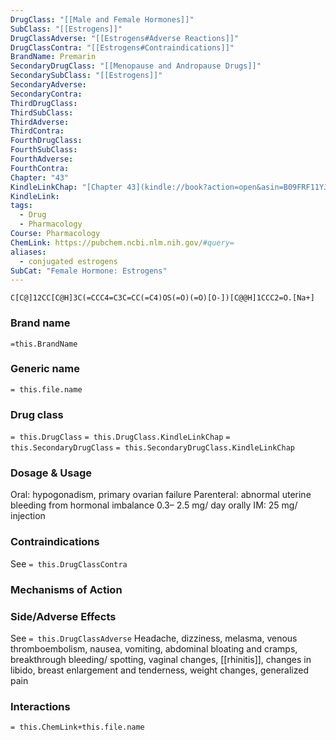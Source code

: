 ```yaml
---
DrugClass: "[[Male and Female Hormones]]"
SubClass: "[[Estrogens]]"
DrugClassAdverse: "[[Estrogens#Adverse Reactions]]"
DrugClassContra: "[[Estrogens#Contraindications]]"
BrandName: Premarin
SecondaryDrugClass: "[[Menopause and Andropause Drugs]]"
SecondarySubClass: "[[Estrogens]]"
SecondaryAdverse: 
SecondaryContra: 
ThirdDrugClass: 
ThirdSubClass: 
ThirdAdverse: 
ThirdContra: 
FourthDrugClass: 
FourthSubClass: 
FourthAdverse: 
FourthContra: 
Chapter: "43"
KindleLinkChap: "[Chapter 43](kindle://book?action=open&asin=B09FRF11YJ&location=25016)"
KindleLink: 
tags:
  - Drug
  - Pharmacology
Course: Pharmacology
ChemLink: https://pubchem.ncbi.nlm.nih.gov/#query=
aliases:
  - conjugated estrogens
SubCat: "Female Hormone: Estrogens"
---
```

```smiles
C[C@]12CC[C@H]3C(=CCC4=C3C=CC(=C4)OS(=O)(=O)[O-])[C@@H]1CCC2=O.[Na+]
```

### Brand name
`=this.BrandName`

### Generic name
`= this.file.name`

### Drug class 
`= this.DrugClass`
	`= this.DrugClass.KindleLinkChap`
`= this.SecondaryDrugClass`
	`= this.SecondaryDrugClass.KindleLinkChap`
### Dosage & Usage
Oral: hypogonadism, primary ovarian failure 
Parenteral: abnormal uterine bleeding from hormonal imbalance 
0.3– 2.5 mg/ day orally IM: 25 mg/ injection

### Contraindications
See `= this.DrugClassContra`

### Mechanisms of Action


### Side/Adverse Effects
See `= this.DrugClassAdverse`
Headache, dizziness, melasma, venous thromboembolism, nausea, vomiting, abdominal bloating and cramps, breakthrough bleeding/ spotting, vaginal changes, [[rhinitis]], changes in libido, breast enlargement and tenderness, weight changes, generalized pain 

### Interactions

`= this.ChemLink+this.file.name`

